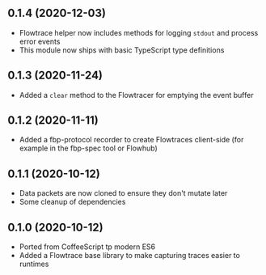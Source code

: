 ## 0.1.4 (2020-12-03)

* Flowtrace helper now includes methods for logging `stdout` and process error events
* This module now ships with basic TypeScript type definitions

## 0.1.3 (2020-11-24)

* Added a `clear` method to the Flowtracer for emptying the event buffer

## 0.1.2 (2020-11-11)

* Added a fbp-protocol recorder to create Flowtraces client-side (for example in the fbp-spec tool or Flowhub)

## 0.1.1 (2020-10-12)

* Data packets are now cloned to ensure they don't mutate later
* Some cleanup of dependencies

## 0.1.0 (2020-10-12)

* Ported from CoffeeScript tp modern ES6
* Added a Flowtrace base library to make capturing traces easier to runtimes
